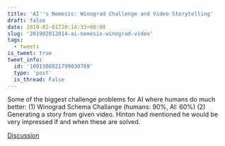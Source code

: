 ```yaml
---
title: 'AI''s Nemesis: Winograd Challenge and Video Storytelling'
draft: false
date: 2019-02-01T20:14:33+00:00
slug: '201902012014-ai-nemesis-winograd-video'
tags:
  - tweets
is_tweet: true
tweet_info:
  id: '1091308821799030789'
  type: 'post'
  is_thread: False
---
```




Some of the biggest challenge problems for AI where humans do much better: (1) Winograd Schema Challange (humans: 90%, AI: 60%) (2) Generating a story from given video. Hinton had mentioned he would be very impressed if and when these are solved.

[Discussion](https://x.com/sytelus/status/1091308821799030789)

